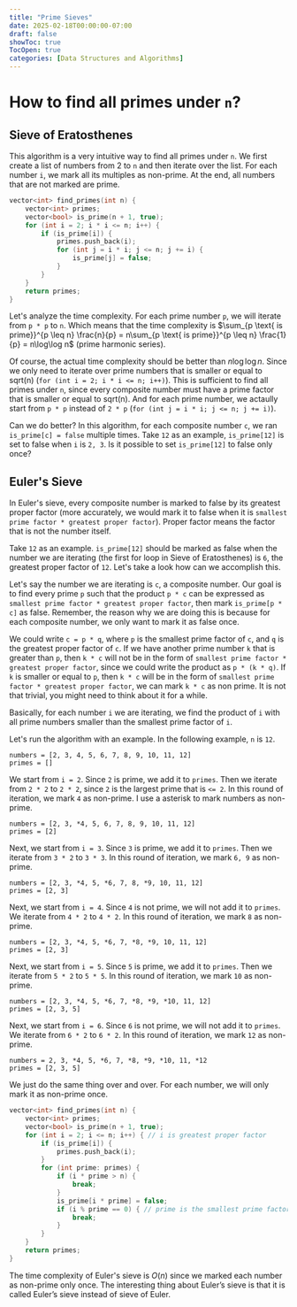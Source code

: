 ```yaml
---
title: "Prime Sieves"
date: 2025-02-18T00:00:00-07:00
draft: false
showToc: true
TocOpen: true
categories: [Data Structures and Algorithms]
---
```


# How to find all primes under `n`?

## Sieve of Eratosthenes

This algorithm is a very intuitive way to find all primes under `n`. We first create a list of numbers from 2 to `n` and then iterate over the list. For each number `i`, we mark all its multiples as non-prime. At the end, all numbers that are not marked are prime.

```c++ {linenos=true}
vector<int> find_primes(int n) {
    vector<int> primes;
    vector<bool> is_prime(n + 1, true);
    for (int i = 2; i * i <= n; i++) {
        if (is_prime[i]) {
            primes.push_back(i);
            for (int j = i * i; j <= n; j += i) {
                is_prime[j] = false;
            }
        }
    }
    return primes;
}
```

Let's analyze the time complexity. For each prime number `p`, we will iterate from `p * p` to `n`. Which means that the time complexity is $\sum_{p \text{ is prime}}^{p \leq n} \frac{n}{p} = n\sum_{p \text{ is prime}}^{p \leq n} \frac{1}{p} = n\log\log n$ (prime harmonic series).

Of course, the actual time complexity should be better than $n\log\log n$. Since we only need to iterate over prime numbers that is smaller or equal to sqrt(n) (`for (int i = 2; i * i <= n; i++)`). This is sufficient to find all primes under `n`, since every composite number must have a prime factor that is smaller or equal to sqrt(n). And for each prime number, we actaully start from `p * p` instead of `2 * p` (`for (int j = i * i; j <= n; j += i)`).

Can we do better? In this algorithm, for each composite number `c`, we ran `is_prime[c] = false` multiple times. Take `12` as an example, `is_prime[12]` is set to false when `i` is `2, 3`. Is it possible to set `is_prime[12]` to false only once?

## Euler's Sieve

In Euler's sieve, every composite number is marked to false by its greatest proper factor (more accurately, we would mark it to false when it is `smallest prime factor * greatest proper factor`). Proper factor means the factor that is not the number itself. 

Take `12` as an example. `is_prime[12]` should be marked as false when the number we are iterating (the first for loop in Sieve of Eratosthenes) is `6`, the greatest proper factor of `12`. Let's take a look how can we accomplish this.

Let's say the number we are iterating is `c`, a composite number. Our goal is to find every prime `p` such that the product `p * c` can be expressed as `smallest prime factor * greatest proper factor`, then mark `is_prime[p * c]` as false. Remember, the reason why we are doing this is because for each composite number, we only want to mark it as false once.

We could write `c = p * q`, where `p` is the smallest prime factor of `c`, and `q` is the greatest proper factor of `c`. If we have another prime number `k` that is greater than `p`, then `k * c` will not be in the form of `smallest prime factor * greatest proper factor`, since we could write the product as `p * (k * q)`. If `k` is smaller or equal to `p`, then `k * c` will be in the form of `smallest prime factor * greatest proper factor`, we can mark `k * c` as non prime. It is not that trivial, you might need to think about it for a while.

Basically, for each number `i` we are iterating, we find the product of `i` with all prime numbers smaller than the smallest prime factor of `i`.

Let's run the algorithm with an example. In the following example, `n` is `12`.

```
numbers = [2, 3, 4, 5, 6, 7, 8, 9, 10, 11, 12]
primes = []
```

We start from `i = 2`. Since `2` is prime, we add it to `primes`. Then we iterate from `2 * 2` to `2 * 2`, since `2` is the largest prime that is `<= 2`. In this round of iteration, we mark `4` as non-prime. I use a asterisk to mark numbers as non-prime.

```
numbers = [2, 3, *4, 5, 6, 7, 8, 9, 10, 11, 12]
primes = [2]
```

Next, we start from `i = 3`. Since `3` is prime, we add it to `primes`. Then we iterate from `3 * 2` to `3 * 3`. In this round of iteration, we mark `6, 9` as non-prime.

```
numbers = [2, 3, *4, 5, *6, 7, 8, *9, 10, 11, 12]
primes = [2, 3]
```

Next, we start from `i = 4`. Since `4` is not prime, we will not add it to `primes`. We iterate from `4 * 2` to `4 * 2`. In this round of iteration, we mark `8` as non-prime.

```
numbers = [2, 3, *4, 5, *6, 7, *8, *9, 10, 11, 12]
primes = [2, 3]
```

Next, we start from `i = 5`. Since `5` is prime, we add it to `primes`. Then we iterate from `5 * 2` to `5 * 5`. In this round of iteration, we mark `10` as non-prime.

```
numbers = [2, 3, *4, 5, *6, 7, *8, *9, *10, 11, 12]
primes = [2, 3, 5]
```

Next, we start from `i = 6`. Since `6` is not prime, we will not add it to `primes`. We iterate from `6 * 2` to `6 * 2`. In this round of iteration, we mark `12` as non-prime.

```
numbers = 2, 3, *4, 5, *6, 7, *8, *9, *10, 11, *12
primes = [2, 3, 5]
```

We just do the same thing over and over. For each number, we will only mark it as non-prime once.

```c++ {linenos=true}
vector<int> find_primes(int n) {
    vector<int> primes;
    vector<bool> is_prime(n + 1, true);
    for (int i = 2; i <= n; i++) { // i is greatest proper factor
        if (is_prime[i]) {
            primes.push_back(i);
        }
        for (int prime: primes) {
            if (i * prime > n) {
                break;
            }
            is_prime[i * prime] = false;
            if (i % prime == 0) { // prime is the smallest prime factor of i
                break;
            }
        }
    }
    return primes;
}
```

The time complexity of Euler's sieve is $O(n)$ since we marked each number as non-prime only once. The interesting thing about Euler’s sieve is that it is called Euler’s sieve instead of sieve of Euler.